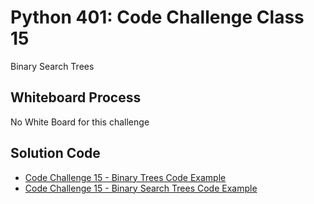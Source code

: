 # Python 401: Code Challenge Class 15
Binary Search Trees

## Whiteboard Process
<!-- Embedded whiteboard image -->
No White Board for this challenge

[//]: # (## Approach & Efficiency)
[//]: # (<!-- What approach did you take? Why? What is the Big O space/time for this approach? -->)

## Solution Code
<!-- Show how to run your code, and examples of it in action -->
- [Code Challenge 15 - Binary Trees Code Example](trees.py)
- [Code Challenge 15 - Binary Search Trees Code Example](binary_search_tree.py)
